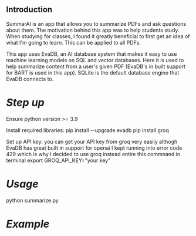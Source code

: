 ## **Introduction**
SummarAI is an app that allows you to summarize PDFs and ask questions about them. The motivation behind this app was to help students study. When studying for classes,
I found it greatly beneficial to first get an idea of what I'm going to learn. This can be applied to all PDFs. 

This app uses EvaDB, an AI database system that makes it easy to use machine learning models on SQL and vector databases. Here it is used to help summarize content 
from a user's given PDF (EvaDB's in built support for BART is used in this app). SQLite is the default database engine that EvaDB connects to. 

# *Step up*
Ensure python version >= 3.9

Install required libraries: 
pip install --upgrade evadb
pip install groq

Set up API key: 
you can get your API key from groq very easily 
althogh EvaDB has great built in support for openai I kept running into error code 429 which is why I decided to use groq instead 
entire this commnand in terminal 
export GROQ_API_KEY="your key"

# *Usage*

python summarize.py 

# *Example*










